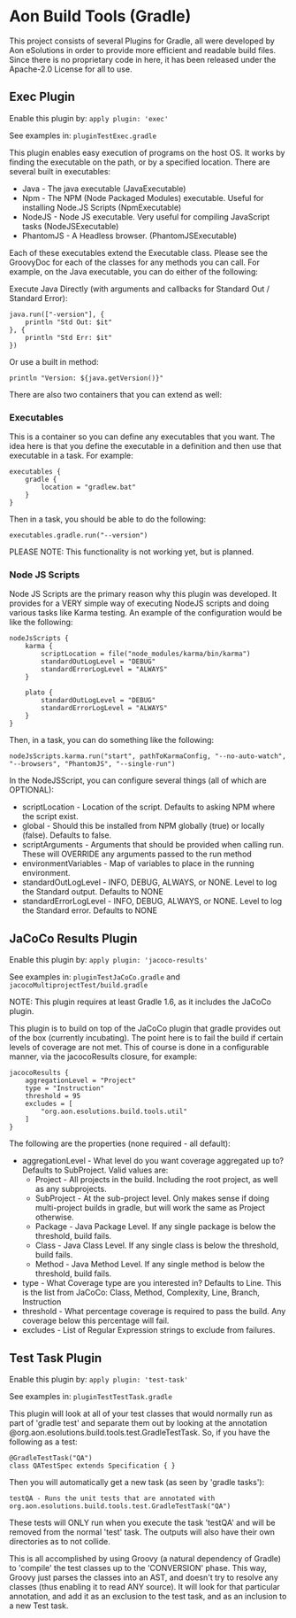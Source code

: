 # Aon Build Tools (Gradle) #

This project consists of several Plugins for Gradle, all were developed by Aon eSolutions in order to provide more efficient and readable build files.  Since there is no proprietary code in here, it has been released under the Apache-2.0 License for all to use.

## Exec Plugin ##

Enable this plugin by: `apply plugin: 'exec'`

See examples in: `pluginTestExec.gradle`

This plugin enables easy execution of programs on the host OS.  It works by finding the executable on the path, or by a specified location.  There are several built in executables:

- Java - The java executable (JavaExecutable)
- Npm - The NPM (Node Packaged Modules) executable.  Useful for installing Node.JS Scripts (NpmExecutable)
- NodeJS - Node JS executable.  Very useful for compiling JavaScript tasks (NodeJSExecutable)
- PhantomJS - A Headless browser. (PhantomJSExecutable)

Each of these executables extend the Executable class.  Please see the GroovyDoc for each of the classes for any methods you can call.  For example, on the Java executable, you can do either of the following:

Execute Java Directly (with arguments and callbacks for Standard Out / Standard Error):

	java.run(["-version"], {
        println "Std Out: $it"
    }, {
        println "Std Err: $it"
    })

Or use a built in method:

	println "Version: ${java.getVersion()}"

There are also two containers that you can extend as well:

### Executables ###

This is a container so you can define any executables that you want.  The idea here is that you define the executable in a definition and then use that executable in a task.  For example:

	executables {
		gradle {
			location = "gradlew.bat"
		}
	}

Then in a task, you should be able to do the following:

	executables.gradle.run("--version")

PLEASE NOTE: This functionality is not working yet, but is planned.

### Node JS Scripts ###

Node JS Scripts are the primary reason why this plugin was developed.  It provides for a VERY simple way of executing NodeJS scripts and doing various tasks like Karma testing.  An example of the configuration would be like the following:

	nodeJsScripts {
	    karma {
	        scriptLocation = file("node_modules/karma/bin/karma")
	        standardOutLogLevel = "DEBUG"
	        standardErrorLogLevel = "ALWAYS"
	    }
	
	    plato {
	        standardOutLogLevel = "DEBUG"
	        standardErrorLogLevel = "ALWAYS"
	    }
	}

Then, in a task, you can do something like the following:

	nodeJsScripts.karma.run("start", pathToKarmaConfig, "--no-auto-watch", "--browsers", "PhantomJS", "--single-run")

In the NodeJSScript, you can configure several things (all of which are OPTIONAL):

- scriptLocation - Location of the script.  Defaults to asking NPM where the script exist.
- global - Should this be installed from NPM globally (true) or locally (false).  Defaults to false.
- scriptArguments - Arguments that should be provided when calling run.  These will OVERRIDE any arguments passed to the run method
- environmentVariables - Map of variables to place in the running environment.
- standardOutLogLevel - INFO, DEBUG, ALWAYS, or NONE.  Level to log the Standard output.  Defaults to NONE
- standardErrorLogLevel - INFO, DEBUG, ALWAYS, or NONE.  Level to log the Standard error.  Defaults to NONE 

## JaCoCo Results Plugin ##

Enable this plugin by: `apply plugin: 'jacoco-results'`

See examples in: `pluginTestJaCoCo.gradle` and `jacocoMultiprojectTest/build.gradle`

NOTE: This plugin requires at least Gradle 1.6, as it includes the JaCoCo plugin.

This plugin is to build on top of the JaCoCo plugin that gradle provides out of the box (currently incubating).  The point here is to fail the build if certain levels of coverage are not met.  This of course is done in a configurable manner, via the jacocoResults closure, for example:

    jacocoResults {
        aggregationLevel = "Project"
        type = "Instruction"
        threshold = 95
		excludes = [
            "org.aon.esolutions.build.tools.util"
    	]
    }

The following are the properties (none required - all default):

- aggregationLevel - What level do you want coverage aggregated up to?  Defaults to SubProject. Valid values are: 
	- Project - All projects in the build.  Including the root project, as well as any subprojects.
	- SubProject - At the sub-project level.  Only makes sense if doing multi-project builds in gradle, but will work the same as Project otherwise.
	- Package - Java Package Level.  If any single package is below the threshold, build fails.
	- Class - Java Class Level.  If any single class is below the threshold, build fails.
	- Method - Java Method Level.  If any single method is below the threshold, build fails.
- type - What Coverage type are you interested in?  Defaults to Line.  This is the list from JaCoCo: Class, Method, Complexity, Line, Branch, Instruction
- threshold - What percentage coverage is required to pass the build.  Any coverage below this percentage will fail.
- excludes - List of Regular Expression strings to exclude from failures.

## Test Task Plugin ##

Enable this plugin by: `apply plugin: 'test-task'`

See examples in: `pluginTestTestTask.gradle`

This plugin will look at all of your test classes that would normally run as part of 'gradle test' and separate them out by looking at the annotation @org.aon.esolutions.build.tools.test.GradleTestTask.  So, if you have the following as a test:

    @GradleTestTask("QA")
    class QATestSpec extends Specification { }

Then you will automatically get a new task (as seen by 'gradle tasks'):

    testQA - Runs the unit tests that are annotated with org.aon.esolutions.build.tools.test.GradleTestTask("QA")

These tests will ONLY run when you execute the task 'testQA' and will be removed from the normal 'test' task.  The outputs will also have their own directories as to not collide.

This is all accomplished by using Groovy (a natural dependency of Gradle) to 'compile' the test classes up to the 'CONVERSION' phase.  This way, Groovy just parses the classes into an AST, and doesn't try to resolve any classes (thus enabling it to read ANY source).  It will look for that particular annotation, and add it as an exclusion to the test task, and as an inclusion to a new Test task.